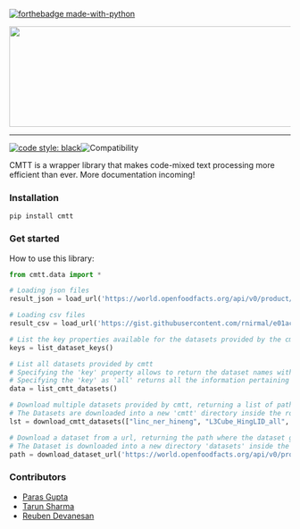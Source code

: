[![forthebadge made-with-python](http://ForTheBadge.com/images/badges/made-with-python.svg)](https://www.python.org/)

<div align = center>
<img width="600px" height="180px" src= "https://user-images.githubusercontent.com/76529011/185376373-787f65d5-b78b-4f11-a7fb-e9aa19dc3a04.png">
</div>

-----------------------------------------
[![code style: black](https://img.shields.io/badge/code%20style-black-000000.svg)](https://github.com/psf/black)![Compatibility](https://img.shields.io/badge/compatible%20with-python3.9.x-blue.svg)

CMTT is a wrapper library that makes code-mixed text processing more efficient than ever. More documentation incoming!

### Installation
```
pip install cmtt
```

### Get started
How to use this library:

```Python
from cmtt.data import *

# Loading json files
result_json = load_url('https://world.openfoodfacts.org/api/v0/product/5060292302201.json')

# Loading csv files
result_csv = load_url('https://gist.githubusercontent.com/rnirmal/e01acfdaf54a6f9b24e91ba4cae63518/raw/b589a5c5a851711e20c5eb28f9d54742d1fe2dc/datasets.csv')

# List the key properties available for the datasets provided by the cmtt library
keys = list_dataset_keys()

# List all datasets provided by cmtt
# Specifying the 'key' property allows to return the dataset names with the respective 'key' value
# Specifying the 'key' as 'all' returns all the information pertaining to all the datasets
data = list_cmtt_datasets()

# Download multiple datasets provided by cmtt, returning a list of paths where the datasets get downloaded
# The Datasets are downloaded into a new 'cmtt' directory inside the root directory of the operating system
lst = download_cmtt_datasets(["linc_ner_hineng", "L3Cube_HingLID_all", "linc_lid_spaeng"])

# Download a dataset from a url, returning the path where the dataset gets downloaded
# The Dataset is downloaded into a new directory 'datasets' inside the current working directory
path = download_dataset_url('https://world.openfoodfacts.org/api/v0/product/5060292302201.json')
```

### Contributors
 - [Paras Gupta](https://github.com/paras-gupt)
 - [Tarun Sharma](https://github.com/tarun2001sharma)
 - [Reuben Devanesan](https://github.com/Reuben27)